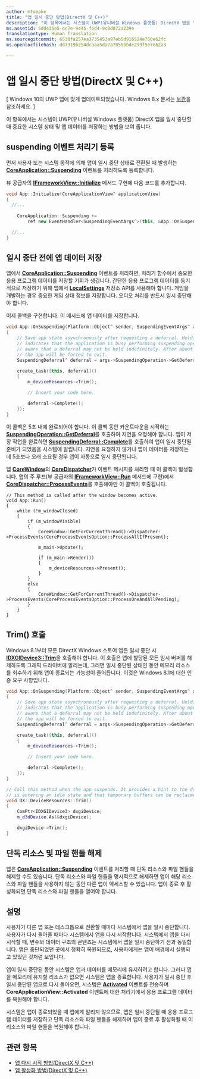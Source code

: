 ```yaml
---
author: mtoepke
title: "앱 일시 중단 방법(DirectX 및 C++)"
description: "이 항목에서는 시스템이 UWP(유니버설 Windows 플랫폼) DirectX 앱을 일시 중단할 때 중요한 시스템 상태 및 앱 데이터를 저장하는 방법을 보여 줍니다."
ms.assetid: 5dd435e5-ec7e-9445-fed4-9c0d872a239e
translationtype: Human Translation
ms.sourcegitcommit: 6530fa257ea3735453a97eb5d916524e750e62fc
ms.openlocfilehash: dd7319b254dcaaa5da7a7055bbde299f5e7e62a3

---
```


# 앱 일시 중단 방법(DirectX 및 C++)


\[ Windows 10의 UWP 앱에 맞게 업데이트되었습니다. Windows 8.x 문서는 [보관](http://go.microsoft.com/fwlink/p/?linkid=619132)을 참조하세요. \]

이 항목에서는 시스템이 UWP(유니버설 Windows 플랫폼) DirectX 앱을 일시 중단할 때 중요한 시스템 상태 및 앱 데이터를 저장하는 방법을 보여 줍니다.

## suspending 이벤트 처리기 등록


먼저 사용자 또는 시스템 동작에 의해 앱이 일시 중단 상태로 전환될 때 발생하는 [**CoreApplication::Suspending**](https://msdn.microsoft.com/library/windows/apps/br205860) 이벤트를 처리하도록 등록합니다.

뷰 공급자의 [**IFrameworkView::Initialize**](https://msdn.microsoft.com/library/windows/apps/hh700495) 메서드 구현에 다음 코드를 추가합니다.

```cpp
void App::Initialize(CoreApplicationView^ applicationView)
{
  //...
  
    CoreApplication::Suspending +=
        ref new EventHandler<SuspendingEventArgs^>(this, &App::OnSuspending);

  //...
}
```

## 일시 중단 전에 앱 데이터 저장


앱에서 [**CoreApplication::Suspending**](https://msdn.microsoft.com/library/windows/apps/br205860) 이벤트를 처리하면, 처리기 함수에서 중요한 응용 프로그램 데이터를 저장할 기회가 생깁니다. 간단한 응용 프로그램 데이터를 동기적으로 저장하기 위해 앱에서 [**LocalSettings**](https://msdn.microsoft.com/library/windows/apps/br241622) 저장소 API를 사용해야 합니다. 게임을 개발하는 경우 중요한 게임 상태 정보를 저장합니다. 오디오 처리를 반드시 일시 중단해야 합니다.

이제 콜백을 구현합니다. 이 메서드에 앱 데이터를 저장합니다.

```cpp
void App::OnSuspending(Platform::Object^ sender, SuspendingEventArgs^ args)
{
    // Save app state asynchronously after requesting a deferral. Holding a deferral
    // indicates that the application is busy performing suspending operations. Be
    // aware that a deferral may not be held indefinitely. After about five seconds,
    // the app will be forced to exit.
    SuspendingDeferral^ deferral = args->SuspendingOperation->GetDeferral();

    create_task([this, deferral]()
    {
        m_deviceResources->Trim();

        // Insert your code here.

        deferral->Complete();
    });
}
```

이 콜백은 5초 내에 완료되어야 합니다. 이 콜백 동안 카운트다운을 시작하는 [**SuspendingOperation::GetDeferral**](https://msdn.microsoft.com/library/windows/apps/br224690)를 호출하여 지연을 요청해야 합니다. 앱이 저장 작업을 완료하면 [**SuspendingDeferral::Complete**](https://msdn.microsoft.com/library/windows/apps/br224685)를 호출하여 앱이 일시 중단될 준비가 되었음을 시스템에 알립니다. 지연을 요청하지 않거나 앱이 데이터를 저장하는 데 5초보다 오래 소요될 경우 앱이 자동으로 일시 중단됩니다.

앱 [**CoreWindow**](https://msdn.microsoft.com/library/windows/apps/br208225)의 [**CoreDispatcher**](https://msdn.microsoft.com/library/windows/apps/br208211)가 이벤트 메시지를 처리할 때 이 콜백이 발생합니다. 앱의 주 루프(뷰 공급자의 [**IFrameworkView::Run**](https://msdn.microsoft.com/library/windows/apps/hh700505) 메서드에 구현)에서 [**CoreDispatcher::ProcessEvents**](https://msdn.microsoft.com/library/windows/apps/br208215)를 호출해야만 이 콜백이 호출됩니다.

``` syntax
// This method is called after the window becomes active.
void App::Run()
{
    while (!m_windowClosed)
    {
        if (m_windowVisible)
        {
            CoreWindow::GetForCurrentThread()->Dispatcher->ProcessEvents(CoreProcessEventsOption::ProcessAllIfPresent);

            m_main->Update();

            if (m_main->Render())
            {
                m_deviceResources->Present();
            }
        }
        else
        {
            CoreWindow::GetForCurrentThread()->Dispatcher->ProcessEvents(CoreProcessEventsOption::ProcessOneAndAllPending);
        }
    }
}
```

## Trim() 호출


Windows 8.1부터 모든 DirectX Windows 스토어 앱은 일시 중단 시 [**IDXGIDevice3::Trim**](https://msdn.microsoft.com/library/windows/desktop/dn280346)을 호출해야 합니다. 이 호출은 앱에 할당된 모든 임시 버퍼를 해제하도록 그래픽 드라이버에 알리는데, 그러면 일시 중단된 상태인 동안 메모리 리소스를 회수하기 위해 앱이 종료되는 가능성이 줄어듭니다. 이것은 Windows 8.1에 대한 인증 요구 사항입니다.

```cpp
void App::OnSuspending(Platform::Object^ sender, SuspendingEventArgs^ args)
{
    // Save app state asynchronously after requesting a deferral. Holding a deferral
    // indicates that the application is busy performing suspending operations. Be
    // aware that a deferral may not be held indefinitely. After about five seconds,
    // the app will be forced to exit.
    SuspendingDeferral^ deferral = args->SuspendingOperation->GetDeferral();

    create_task([this, deferral]()
    {
        m_deviceResources->Trim();

        // Insert your code here.

        deferral->Complete();
    });
}

// Call this method when the app suspends. It provides a hint to the driver that the app 
// is entering an idle state and that temporary buffers can be reclaimed for use by other apps.
void DX::DeviceResources::Trim()
{
    ComPtr<IDXGIDevice3> dxgiDevice;
    m_d3dDevice.As(&dxgiDevice);

    dxgiDevice->Trim();
}
```

## 단독 리소스 및 파일 핸들 해제


앱은 [**CoreApplication::Suspending**](https://msdn.microsoft.com/library/windows/apps/br205860) 이벤트를 처리할 때 단독 리소스와 파일 핸들을 해제할 수도 있습니다. 단독 리소스와 파일 핸들을 명시적으로 해제하면 앱이 해당 리소스와 파일 핸들을 사용하지 않는 동안 다른 앱이 액세스할 수 있습니다. 앱이 종료 후 활성화되면 단독 리소스와 파일 핸들을 열어야 합니다.

## 설명


사용자가 다른 앱 또는 데스크톱으로 전환할 때마다 시스템에서 앱을 일시 중단합니다. 사용자가 다시 돌아올 때마다 시스템에서 앱을 다시 시작합니다. 시스템에서 앱을 다시 시작할 때, 변수와 데이터 구조의 콘텐츠는 시스템에서 앱을 일시 중단하기 전과 동일합니다. 앱은 중단되었던 곳에서 정확히 복원되므로, 사용자에게는 앱이 배경에서 실행되고 있었던 것처럼 보입니다.

앱이 일시 중단된 동안 시스템은 앱과 데이터를 메모리에 유지하려고 합니다. 그러나 앱을 메모리에 유지할 리소스가 없으면 시스템은 앱을 종료합니다. 사용자가 일시 중단 후 일시 중단된 앱으로 다시 돌아오면, 시스템은 [**Activated**](https://msdn.microsoft.com/library/windows/apps/br225018) 이벤트를 전송하며 **CoreApplicationView::Activated** 이벤트에 대한 처리기에서 응용 프로그램 데이터를 복원해야 합니다.

시스템은 앱이 종료되었을 때 앱에게 알리지 않으므로, 앱은 일시 중단될 때 응용 프로그램 데이터를 저장하고 단독 리소스와 파일 핸들을 해제하며 앱이 종료 후 활성화될 때 이 리소스와 파일 핸들을 복원해야 합니다.

## 관련 항목

* [앱 다시 시작 방법(DirectX 및 C++)](how-to-resume-an-app-directx-and-cpp.md)
* [앱 활성화 방법(DirectX 및 C++)](how-to-activate-an-app-directx-and-cpp.md)

 

 







<!--HONumber=Aug16_HO3-->


